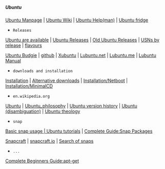 ##### Ubuntu

[Ubuntu Manpage](http://manpages.ubuntu.com/) | [Ubuntu Wiki](https://wiki.ubuntu.com/) | [Ubuntu Help(man)](https://help.ubuntu.com/community/man) | [Ubuntu fridge](http://fridge.ubuntu.com/)

* `Releases`

[Ubuntu are available](http://releases.ubuntu.com/) | [Ubuntu Releases](https://wiki.ubuntu.com/Releases) | [Old Ubuntu Releases](http://old-releases.ubuntu.com/releases/) | [USNs by release](https://usn.ubuntu.com/releases/) | [flavours](https://www.ubuntu.com/download/flavours)

[Ubuntu Budgie](https://ubuntubudgie.org/) | [github](https://github.com/UbuntuBudgie) | [Xubuntu](https://xubuntu.org/) |
 [Lubuntu.net](https://lubuntu.net/) | [Lubuntu.me](https://lubuntu.me/) | [Lubuntu Manual](https://manual.lubuntu.me/)

* `downloads and installation`

[Installation](https://help.ubuntu.com/community/Installation) | [Alternative downloads](https://www.ubuntu.com/download/alternative-downloads) | 
[Installation/Netboot](https://help.ubuntu.com/community/Installation/Netboot) | [Installation/MinimalCD](https://help.ubuntu.com/community/Installation/MinimalCD)

* `en.wikipedia.org`

[Ubuntu](https://en.wikipedia.org/wiki/Ubuntu) | [Ubuntu_philosophy](https://en.wikipedia.org/wiki/Ubuntu_philosophy) | [Ubuntu version history](https://en.wikipedia.org/wiki/Ubuntu_version_history) | [Ubuntu (disambiguation)](https://en.wikipedia.org/wiki/Ubuntu_(disambiguation)) | [Ubuntu theology](https://en.wikipedia.org/wiki/Ubuntu_theology)

* `snap`

[Basic snap usage | Ubuntu tutorials](https://tutorials.ubuntu.com/tutorial/basic-snap-usage#0 "In this tutorial, we are going to cover the very basic on how to use snaps on your distributions, and the main benefits from them.") | [Complete Guide:Snap Packages](https://itsfoss.com/use-snap-packages-ubuntu-16-04/ 'Complete Guide for Using Snap Packages In Ubuntu and Other Linux Distributions')

[Snapcraft](https://developer.ubuntu.com/snapcraft) | [snapcraft.io](https://snapcraft.io/ 'A universal app store for Linux') | [Search of snaps](https://snapcraft.io/store) 

* `...`

[Complete Beginners Guide:apt-get](https://itsfoss.com/apt-get-linux-guide/)

